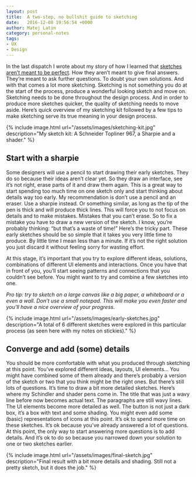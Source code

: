 ```yaml
---
layout: post
title:  A two-step, no bullshit guide to sketching
date:   2016-12-08 19:56:54 +0000
author: Matej Latin
category: personal-notes
tags:
- UX
- Design
---
```

In the last dispatch I wrote about my story of how I learned that [sketches aren’t meant to be perfect](/personal-notes/2016/11/03/my-sketches-arent-perfect/). How they aren’t meant to give final answers. They’re meant to ask further questions. To doubt your own solutions. And with that comes a lot more sketching. Sketching is not something you do at the start of the process, produce a wonderful looking sketch and move on. Sketching needs to be done throughout the design process. And in order to produce more sketches quicker, the quality of sketching needs to move aside. Here’s quick overview of my sketching kit followed by a few tips to make sketching serve its true meaning in your design process.

{% include image.html url="/assets/images/sketching-kit.jpg" description="My sketch kit: A Schneider Topliner 967, a Sharpie and a shader." %}

## Start with a sharpie
Some designers will use a pencil to start drawing their early sketches. They do so because their ideas aren’t clear yet. So they draw an interface, see it’s not right, erase parts of it and draw them again. This is a great way to start spending too much time on one sketch only and start thinking about details way too early. My recommendation is don’t use a pencil and an eraser. Use a sharpie instead. Or something similar, as long as the tip of the pen is thick and will produce thick lines. This will force you to not focus on details and to make mistakes. Mistakes that you can’t erase. So to fix a mistake you have to draw a new version of the sketch. I know, you’re probably thinking: “but that’s a waste of time!” Here’s the tricky part. These early sketches should be so simple that it takes you very little time to produce. By little time I mean less than a minute. If it’s not the right solution you just discard it without feeling sorry for wasting effort.

At this stage, it’s important that you try to explore different ideas, solutions, combinations of different UI elements and interactions. Once you have that in front of you, you’ll start seeing patterns and connections that you couldn’t see before. You might want to try and combine a few sketches into one. 

*Pro tip: try to sketch on a large canvas like a big paper, a whiteboard or a even a wall. Don’t use a small notepad. This will make you even faster and you’ll have a nice overview of your progress.*

{% include image.html url="/assets/images/early-sketches.jpg" description="A total of 6 different sketches were explored in this particular process (as seen here with my notes on stickies)." %}

## Converge and add (some) details
You should be more comfortable with what you produced through sketching at this point. You’ve explored different ideas, layouts, UI elements… You might have combined some of them already and there’s probably a version of the sketch or two that you think might be the right ones. But there’s still lots of questions. It’s time to draw a bit more detailed sketches. Here’s where my Schindler and shader pens come in. The title that was just a wavy line before now becomes actual text. The paragraphs are still wavy lines. The UI elements become more detailed as well. The button is not just a dark box, it’s a box with text and some shading. You might even add some (basic) representations of icons at this point. It’s ok to spend more time on these sketches. It’s ok because you’ve already answered a lot of questions. At this point, the only way to start answering more questions is to add details. And it’s ok to do so because you narrowed down your solution to one or two sketches earlier.

{% include image.html url="/assets/images/final-sketch.jpg" description="Final result with a bit more details and shading. Still not a pretty sketch, but it does the job." %}